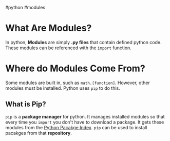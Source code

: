 #python 
#modules 
# What Are Modules?
In python, **Modules** are simply **.py files** that contain defined python code. These modules can be referenced with the `import` function.

# Where do Modules Come From?
Some modules are built in, such as `math.[function]`. However, other modules must be installed. Python uses `pip` to do this.
## What is Pip?
`pip` is a **package manager** for python. It manages installed modules so that every time you `import` you don't have to download a package. It gets these modules from the [Python Pacakge Index](https://pypi.org). `pip` can be used to install pacakges from that **repository**.
